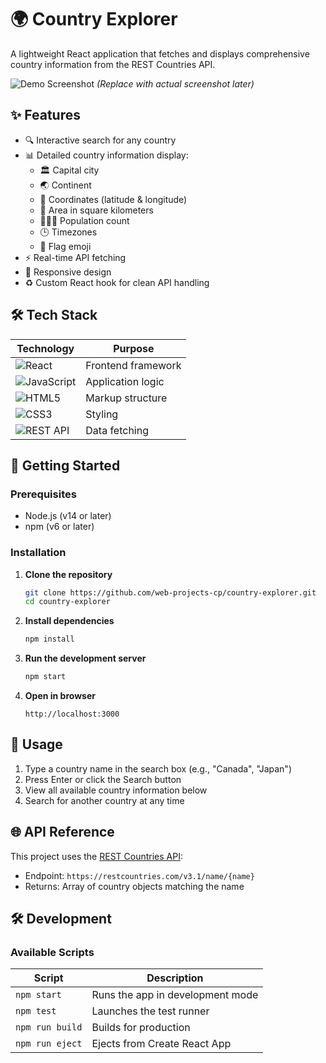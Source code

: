 # 🌍 Country Explorer

A lightweight React application that fetches and displays comprehensive country information from the REST Countries API.

![Demo Screenshot](https://via.placeholder.com/800x400?text=Country+Explorer+Demo) 
*(Replace with actual screenshot later)*

## ✨ Features

- 🔍 Interactive search for any country
- 📊 Detailed country information display:
  - 🏛️ Capital city
  - 🌏 Continent
  - 📍 Coordinates (latitude & longitude)
  - 📏 Area in square kilometers
  - 🧑‍🤝‍🧑 Population count
  - 🕒 Timezones
  - 🏴󠁧󠁢󠁥󠁮󠁧󠁿 Flag emoji
- ⚡ Real-time API fetching
- 📱 Responsive design
- ♻️ Custom React hook for clean API handling

## 🛠 Tech Stack

| Technology | Purpose |
|------------|---------|
| ![React](https://img.shields.io/badge/React-20232A?style=for-the-badge&logo=react&logoColor=61DAFB) | Frontend framework |
| ![JavaScript](https://img.shields.io/badge/JavaScript-F7DF1E?style=for-the-badge&logo=javascript&logoColor=black) | Application logic |
| ![HTML5](https://img.shields.io/badge/HTML5-E34F26?style=for-the-badge&logo=html5&logoColor=white) | Markup structure |
| ![CSS3](https://img.shields.io/badge/CSS3-1572B6?style=for-the-badge&logo=css3&logoColor=white) | Styling |
| ![REST API](https://img.shields.io/badge/REST_API-FF6C37?style=for-the-badge&logo=api&logoColor=white) | Data fetching |

## 🚀 Getting Started

### Prerequisites
- Node.js (v14 or later)
- npm (v6 or later)

### Installation

1. **Clone the repository**
   ```bash
   git clone https://github.com/web-projects-cp/country-explorer.git
   cd country-explorer
   ```

2. **Install dependencies**
   ```bash
   npm install
   ```

3. **Run the development server**
   ```bash
   npm start
   ```

4. **Open in browser**
   ```
   http://localhost:3000
   ```

## 📝 Usage

1. Type a country name in the search box (e.g., "Canada", "Japan")
2. Press Enter or click the Search button
3. View all available country information below
4. Search for another country at any time

## 🌐 API Reference

This project uses the [REST Countries API](https://restcountries.com/):
- Endpoint: `https://restcountries.com/v3.1/name/{name}`
- Returns: Array of country objects matching the name

## 🛠️ Development

### Available Scripts

| Script | Description |
|--------|-------------|
| `npm start` | Runs the app in development mode |
| `npm test` | Launches the test runner |
| `npm run build` | Builds for production |
| `npm run eject` | Ejects from Create React App |

